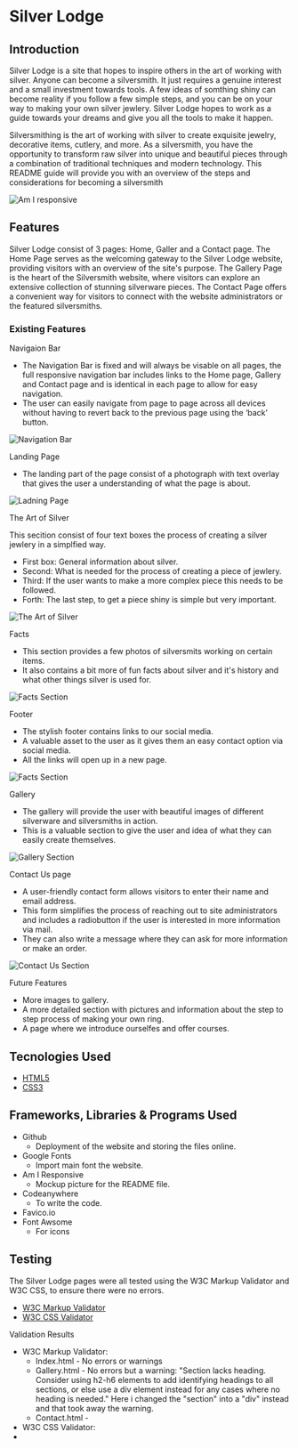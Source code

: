 # Silver Lodge

## Introduction

Silver Lodge is a site that hopes to inspire others in the art of working with silver.
Anyone can become a silversmith. It just requires a genuine interest and a small investment towards tools.
A few ideas of somthing shiny can become reality if you follow a few simple steps,
and you can be on your way to making your own silver jewlery. Silver Lodge hopes to work as a guide towards your dreams and give you all the tools to make it happen.

Silversmithing is the art of working with silver to create exquisite jewelry, decorative items, cutlery, and more. As a silversmith, you have the opportunity to transform raw silver into unique and beautiful pieces through a combination of traditional techniques and modern technology. This README guide will provide you with an overview of the steps and considerations for becoming a silversmith

![Am I responsive](assets/images/readme-images/readme-responsive.png)

## Features

Silver Lodge consist of 3 pages: Home, Galler and a Contact page.
The Home Page serves as the welcoming gateway to the Silver Lodge website, providing visitors with an overview of the site's purpose.
The Gallery Page is the heart of the Silversmith website, where visitors can explore an extensive collection of stunning silverware pieces.
The Contact Page offers a convenient way for visitors to connect with the website administrators or the featured silversmiths.

### Existing Features

Navigaion Bar

- The Navigation Bar is fixed and will always be visable on all pages, the full responsive navigation bar includes links to the Home page, Gallery and Contact page and is identical in each page to allow for easy navigation.
- The user can easily navigate from page to page across all devices without having to revert back to the previous page using the ‘back’ button.</li>

![Navigation Bar](assets/images/readme-images/readme-navigationbar.png)

Landing Page

- The landing part of the page consist of a photograph with text overlay that gives the user a understanding of what the page is about.</li>

![Ladning Page](assets/images/readme-images/readme-landingpage.png)

The Art of Silver

This secition consist of four text boxes the process of creating a silver jewlery in a simplfied way.

- First box: General information about silver.
- Second: What is needed for the process of creating a piece of jewlery.
- Third: If the user wants to make a more complex piece this needs to be followed.
- Forth: The last step, to get a piece shiny is simple but very important.

![The Art of Silver](assets/images/readme-images/readme-artofsilver.png)

Facts

- This section provides a few photos of silversmits working on certain items.
- It also contains a bit more of fun facts about silver and it's history and what other things silver is used for.

![Facts Section](assets/images/readme-images/readme-facts.png)

Footer

- The stylish footer contains links to our social media.
- A valuable asset to the user as it gives them an easy contact option via social media.
- All the links will open up in a new page.

![Facts Section](assets/images/readme-images/readme-footer.png)

Gallery

- The gallery will provide the user with beautiful images of different silverware and silversmiths in action.
- This is a valuable section to give the user and idea of what they can easily create themselves.

![Gallery Section](assets/images/readme-images/readme-gallery.png)

Contact Us page

- A user-friendly contact form allows visitors to enter their name and email address.
- This form simplifies the process of reaching out to site administrators and includes a radiobutton if the user is interested in more information via mail.
- They can also write a message where they can ask for more information or make an order.

![Contact Us Section](assets/images/readme-images/readme-contact.png)

Future Features

- More images to gallery.
- A more detailed section with pictures and information about the step to step process of making your own ring.
- A page where we introduce ourselfes and offer courses.


## Tecnologies Used

- [HTML5](https://en.wikipedia.org/wiki/HTML5)
- [CSS3](https://en.wikipedia.org/wiki/CSS)

## Frameworks, Libraries & Programs Used

- Github
  - Deployment of the website and storing the files online.
- Google Fonts
  - Import main font the website.
- Am I Responsive
  - Mockup picture for the README file.
- Codeanywhere
  - To write the code.
- Favico.io
- Font Awsome
  - For icons

## Testing

The Silver Lodge pages were all tested using the W3C Markup Validator and W3C CSS, to ensure there were no errors.

- [W3C Markup Validator](https://validator.w3.org/)
- [W3C CSS Validator](https://jigsaw.w3.org/css-validator/)

Validation Results

- W3C Markup Validator:
    - Index.html - No errors or warnings
    - Gallery.html - No errors but a warning: "Section lacks heading. Consider using h2-h6 elements to add identifying headings to all sections, or else use a div element instead for any cases where no heading is needed." Here i changed the "section" into a "div" instead and that took away the warning.
    - Contact.html - 
- W3C CSS Validator: 
- 
